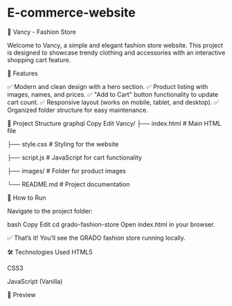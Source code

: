 # E-commerce-website
🌟 Vancy - Fashion Store

Welcome to Vancy, a simple and elegant fashion store website. This project is designed to showcase trendy clothing and accessories with an interactive shopping cart feature.

📖 Features

✅ Modern and clean design with a hero section.
✅ Product listing with images, names, and prices.
✅ "Add to Cart" button functionality to update cart count.
✅ Responsive layout (works on mobile, tablet, and desktop).
✅ Organized folder structure for easy maintenance.

📁 Project Structure
graphql
Copy
Edit
Vancy/
├── index.html        # Main HTML file

├── style.css         # Styling for the website

├── script.js         # JavaScript for cart functionality

├── images/           # Folder for product images

└── README.md         # Project documentation

🚀 How to Run

Navigate to the project folder:

bash
Copy
Edit
cd grado-fashion-store
Open index.html in your browser.

✅ That’s it! You’ll see the GRADO fashion store running locally.

🛠️ Technologies Used
HTML5

CSS3

JavaScript (Vanilla)

📸 Preview
